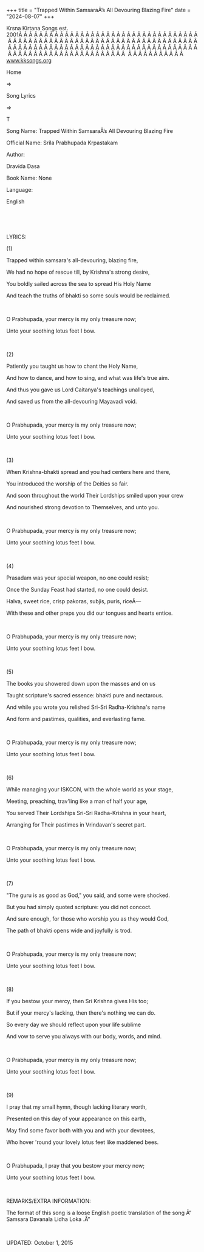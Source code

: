 +++ 
title = "Trapped Within SamsaraÂ’s All Devouring Blazing Fire"
date = "2024-08-07"
+++

Krsna Kirtana Songs est. 2001Â Â Â Â Â Â Â Â Â Â Â Â Â Â Â Â Â Â Â Â Â Â Â Â Â Â Â Â Â Â Â Â Â Â Â Â Â Â Â Â Â Â Â Â Â Â Â Â Â Â Â Â Â Â Â Â Â Â Â Â Â Â Â Â Â Â Â Â Â Â Â Â Â Â Â Â Â Â Â Â Â Â Â Â Â Â Â Â Â Â Â Â Â Â Â Â Â Â Â Â Â Â Â Â Â Â Â Â Â Â Â Â Â Â Â Â Â Â Â Â Â Â Â Â Â Â Â Â Â Â Â Â  Â Â Â Â Â Â Â Â Â Â Â  
www.kksongs.org








Home
 
⇒
 
Song Lyrics
 
⇒
 
T


Song
Name: Trapped Within SamsaraÂ’s All Devouring Blazing Fire


Official
Name: Srila Prabhupada Krpastakam


Author:

Dravida Dasa


Book
Name: None


Language:

English


 




























 


LYRICS:


(1)


Trapped
within samsara's all-devouring, blazing fire,


We had
no hope of rescue till, by Krishna's strong desire,


You
boldly sailed across the sea to spread His Holy Name


And
teach the truths of bhakti so some souls would be reclaimed.


 


O Prabhupada,
your mercy is my only treasure now;


Unto
your soothing lotus feet I bow.


 


(2)


Patiently
you taught us how to chant the Holy Name,


And
how to dance, and how to sing, and what was life's true aim.


And
thus you gave us Lord Caitanya's teachings unalloyed,


And
saved us from the all-devouring Mayavadi void.


 


O
Prabhupada, your mercy is my only treasure now;


Unto
your soothing lotus feet I bow.


 


(3)


When
Krishna-bhakti spread and you had centers here and there,


You
introduced the worship of the Deities so fair.


And
soon throughout the world Their Lordships smiled upon your crew


And
nourished strong devotion to Themselves, and unto you.


 


O
Prabhupada, your mercy is my only treasure now;


Unto
your soothing lotus feet I bow.


 


(4)


Prasadam
was your special weapon, no one could resist;


Once
the Sunday Feast had started, no one could desist.


Halva,
sweet rice, crisp pakoras, subjis, puris, riceÂ—


With
these and other preps you did our tongues and hearts entice.


 


O
Prabhupada, your mercy is my only treasure now;


Unto
your soothing lotus feet I bow.


 


(5)


The
books you showered down upon the masses and on us


Taught
scripture's sacred essence: bhakti pure and nectarous.


And
while you wrote you relished Sri-Sri Radha-Krishna's name


And
form and pastimes, qualities, and everlasting fame.


 


O
Prabhupada, your mercy is my only treasure now;


Unto
your soothing lotus feet I bow.


 


(6)


While
managing your ISKCON, with the whole world as your stage,


Meeting,
preaching, trav'ling like a man of half your age,


You
served Their Lordships Sri-Sri Radha-Krishna in your heart,


Arranging
for Their pastimes in Vrindavan's secret part.


 


O
Prabhupada, your mercy is my only treasure now;


Unto
your soothing lotus feet I bow.


 


(7)


"The
guru is as good as God," you said, and some were shocked.


But
you had simply quoted scripture: you did not concoct.


And
sure enough, for those who worship you as they would God,


The
path of bhakti opens wide and joyfully is trod.


 


O
Prabhupada, your mercy is my only treasure now;


Unto
your soothing lotus feet I bow.


 


(8)


If you
bestow your mercy, then Sri Krishna gives His too;


But if
your mercy's lacking, then there's nothing we can do.


So
every day we should reflect upon your life sublime


And
vow to serve you always with our body, words, and mind.


 


O
Prabhupada, your mercy is my only treasure now;


Unto
your soothing lotus feet I bow.


 


(9)


I pray
that my small hymn, though lacking literary worth,


Presented
on this day of your appearance on this earth,


May
find some favor both with you and with your devotees,


Who
hover 'round your lovely lotus feet like maddened bees.


 


O
Prabhupada, I pray that you bestow your mercy now;


Unto
your soothing lotus feet I bow.


 


REMARKS/EXTRA
INFORMATION:


The format
of this song is a loose English poetic translation of the song Â“
Samsara
Davanala Lidha Loka
.Â”


 


UPDATED:
 October 1, 2015